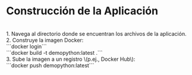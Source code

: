 # Construcción de la Aplicación<br>
<br>
1. Navega al directorio donde se encuentran los archivos de la aplicación.
<br>
2. Construye la imagen Docker:<br>
   ```docker login```
<br>
   ```docker build -t demopython:latest .```
<br>
3. Sube la imagen a un registro \(p.ej., Docker Hub\):<br>
   ```docker push demopython:latest```
